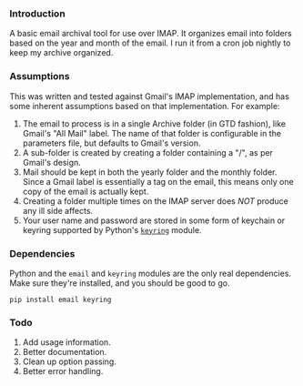 ### Introduction

A basic email archival tool for use over IMAP.  It organizes email into folders based on the year and month of the email.  I run it from a cron job nightly to keep my archive organized.

### Assumptions

This was written and tested against Gmail's IMAP implementation, and has some inherent assumptions based on that implementation.  For example:

1. The email to process is in a single Archive folder (in GTD fashion), like Gmail's "All Mail" label.  The name of that folder is configurable in the parameters file, but defaults to Gmail's version.
2. A sub-folder is created by creating a folder containing a "/", as per Gmail's design.
3. Mail should be kept in both the yearly folder and the monthly folder.  Since a Gmail label is essentially a tag on the email, this means only one copy of the email is actually kept.
4. Creating a folder multiple times on the IMAP server does *NOT* produce any ill side affects.
5. Your user name and password are stored in some form of keychain or keyring supported by Python's [`keyring`](https://pypi.python.org/pypi/keyring) module.

### Dependencies

Python and the `email` and `keyring` modules are the only real dependencies.  Make sure they're installed, and you should be good to go.

    pip install email keyring

### Todo

1. Add usage information.
2. Better documentation.
3. Clean up option passing.
4. Better error handling.
